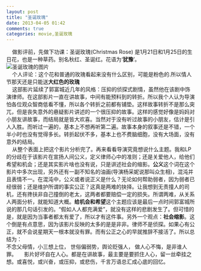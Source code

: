```yaml
---
layout: post
title: "圣诞玫瑰"
date: 2013-04-05 01:42
comments: true
categories: movie,圣诞玫瑰 
---
```

&nbsp;&nbsp;&nbsp;&nbsp;做影评前，先做下功课：圣诞玫瑰(Christmas Rose) 是1月21日和1月25日的生日花，也是一种草药。别名秋红、圣诞红。花语为‘**犹豫**’。  
![圣诞玫瑰的图片](/images/christmas_rose.jpg "圣诞玫瑰")   
&nbsp;&nbsp;&nbsp;&nbsp;个人评论：这个花和普通的玫瑰看起来没有什么区别，可能是粉色的.所以情人节那天还是只能送**大红色的玫瑰**    
&nbsp;&nbsp;&nbsp;&nbsp;这部影片延续了郭富城近几年的风格：压抑的侦探式剧情，虽然他在该剧中饰演律师。在这部影片一直在讲故事，中间有能预料到的转折。所以我个人认为导演怕各位观众智商低看不懂，所以各个转折之前都有铺垫。这样故事转折不是那么突兀，但是丧失意外的悬疑影片讲述的一个很压抑的故事。这样的感觉好像是妈妈对小朋友讲故事，而结局就是皆大欢喜。当然对于没有听过故事的小朋友，估计是引人入胜。而听过一遍的，基本上不想再听第二遍。故事本身的叙事还是不错，一个半小时也没有觉得多长。转折起伏不多，基本上也不费脑细胞，没有大场面，没有意外的结局。  
&nbsp;&nbsp;&nbsp;&nbsp;从整个表面上把这个影片分析完了。再来看看导演究竟想说什么主题。我和LP的分歧在于该影片在宣扬人间公义，定义律师心中的准则；还是关爱他人，给他们希望和机会；还是其实影片啥也没有说，只是讲述社会的缩影。**公义**这个词在这个影片中多次出现，另外还有一副不知名的油画(导演杨采妮说那叫众生相)，混沌并且表情不一。在混沌中，公义或者说正义是什么？无论如何帮助弱者，因为弱者已经很弱；还是维护所谓的事实公正？这真是两难的抉择。让我想到无责撞人的司机，还有搀扶非自己撞倒的老太，这两者都要赔偿一定的损失。所谓两难，从关系人两面分析，就能知道大概。**给机会和希望**这个主题应该是最后一点时间郭富城所说的那几句话引发的。“假如人人都充满爱”，就没有这样的悲剧发生了。但可惜的是，就是因为当事者都太有爱了，所以才有这件事。另外一个观点：**社会缩影**。这个倒是有点意思，因为该影片反映的太多的是是非非。律师不是侦探。如果心有公正，就不会说星期天一根本就没有罪。而有公正之心的早就推辞不接活了。所以总结为：  
      不念父母情，小三想上位，
      世俗偏弱势，舆论贬强人，
      做人心不悔，是非谁人罪。 
&nbsp;&nbsp;&nbsp;&nbsp;影片好坏自在人心。都是在讲故事，最主要是要抓住人心，留一丝牵挂之想。或喜悦，或兴奋，或压抑，或悲伤，千言万语总汇成心底的回忆。


